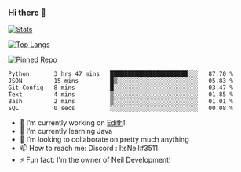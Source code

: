 ### Hi there 👋

[![Stats](https://github-readme-stats.vercel.app/api?username=ItsNeil17&show_icons=true&theme=discord_old_blurple)](https://github.com/ItsNeil17)

[![Top Langs](https://github-readme-stats.vercel.app/api/top-langs/?username=ItsNeil17&theme=discord_old_blurple)](https://github.com/ItsNeil17)

[![Pinned Repo](https://github-readme-stats.vercel.app/api/pin/?username=NeilDevelopment&repo=BeepBoopBot&theme=discord_old_blurple)](https://github.com/NeilDevelopment/BeepBoopBot)
<!--START_SECTION:waka-->

```text
Python       3 hrs 47 mins   ██████████████████████░░░   87.70 %
JSON         15 mins         █▒░░░░░░░░░░░░░░░░░░░░░░░   05.83 %
Git Config   8 mins          █░░░░░░░░░░░░░░░░░░░░░░░░   03.47 %
Text         4 mins          ▒░░░░░░░░░░░░░░░░░░░░░░░░   01.85 %
Bash         2 mins          ▒░░░░░░░░░░░░░░░░░░░░░░░░   01.01 %
SQL          0 secs          ░░░░░░░░░░░░░░░░░░░░░░░░░   00.08 %
```

<!--END_SECTION:waka-->
- 🔭 I’m currently working on [Edith](https://github.com/NeilDevelopment/Edith)!
- 🌱 I’m currently learning Java
- 👯 I’m looking to collaborate on pretty much anything
- 📫 How to reach me: Discord : ItsNeil#3511
- ⚡ Fun fact: I'm the owner of Neil Development!
